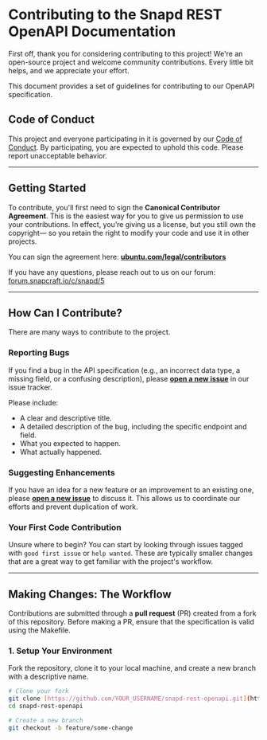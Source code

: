 # Contributing to the Snapd REST OpenAPI Documentation

First off, thank you for considering contributing to this project!
We're an open-source project and welcome community contributions.
Every little bit helps, and we appreciate your effort.

This document provides a set of guidelines for contributing to our OpenAPI specification.

## Code of Conduct

This project and everyone participating in it is governed by our [Code of Conduct](CODE_OF_CONDUCT.md).
By participating, you are expected to uphold this code. Please report unacceptable behavior.

---

## Getting Started

To contribute, you'll first need to sign the **Canonical Contributor Agreement**.
This is the easiest way for you to give us permission to use your contributions.
In effect, you’re giving us a license, but you still own the copyright—
so you retain the right to modify your code and use it in other projects.

You can sign the agreement here: **[ubuntu.com/legal/contributors](https://ubuntu.com/legal/contributors)**

If you have any questions, please reach out to us on our forum: [forum.snapcraft.io/c/snapd/5](https://forum.snapcraft.io/c/snapd/5)

---

## How Can I Contribute?

There are many ways to contribute to the project.

### **Reporting Bugs**

If you find a bug in the API specification (e.g., an incorrect data type, a missing field, or a confusing description),
please **[open a new issue](https://github.com/canonical/snapd-rest-openapi/issues)** in our issue tracker.

Please include:
* A clear and descriptive title.
* A detailed description of the bug, including the specific endpoint and field.
* What you expected to happen.
* What actually happened.

### **Suggesting Enhancements**

If you have an idea for a new feature or an improvement to an existing one,
please **[open a new issue](https://github.com/rnfudge02/canonical/issues)** to discuss it.
This allows us to coordinate our efforts and prevent duplication of work.

### **Your First Code Contribution**

Unsure where to begin? You can start by looking through issues tagged with `good first issue` or `help wanted`.
These are typically smaller changes that are a great way to get familiar with the project's workflow.

---

## Making Changes: The Workflow

Contributions are submitted through a **pull request** (PR) created from a fork of this repository.
Before making a PR, ensure that the specification is valid using the Makefile.

### **1. Setup Your Environment**

Fork the repository, clone it to your local machine, and create a new branch with a descriptive name.

```bash
# Clone your fork
git clone [https://github.com/YOUR_USERNAME/snapd-rest-openapi.git](https://github.com/rnfudge02/snapd-rest-openapi.git)
cd snapd-rest-openapi

# Create a new branch
git checkout -b feature/some-change
```
